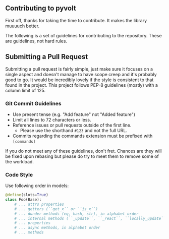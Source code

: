 ## Contributing to pyvolt

First off, thanks for taking the time to contribute. It makes the library muuuuch better.

The following is a set of guidelines for contributing to the repository. These are guidelines, not hard rules.

## Submitting a Pull Request

Submitting a pull request is fairly simple, just make sure it focuses on a single aspect and doesn't manage to have scope creep and it's probably good to go. It would be incredibly lovely if the style is consistent to that found in the project. This project follows PEP-8 guidelines (mostly) with a column limit of 125.

### Git Commit Guidelines

- Use present tense (e.g. "Add feature" not "Added feature")
- Limit all lines to 72 characters or less.
- Reference issues or pull requests outside of the first line.
    - Please use the shorthand `#123` and not the full URL.
- Commits regarding the commands extension must be prefixed with `[commands]`

If you do not meet any of these guidelines, don't fret. Chances are they will be fixed upon rebasing but please do try to meet them to remove some of the workload.

### Code Style

Use following order in models:
```py
@define(slots=True)
class Foo(Base):
    # ... attrs properties
    # ... getters (``get_x`` or ``is_x``)
    # ... dunder methods (eq, hash, str), in alphabet order
    # ... internal methods (``_update``, ``_react``, ``locally_update``)
    # ... properties
    # ... async methods, in alphabet order
    # ... methods
```